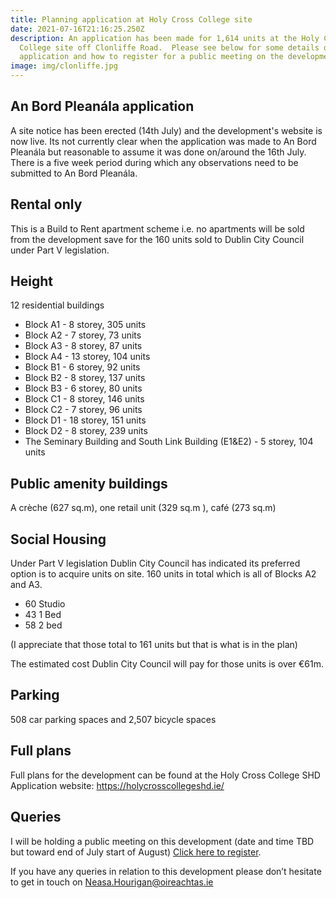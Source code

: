 ```yaml
---
title: Planning application at Holy Cross College site
date: 2021-07-16T21:16:25.250Z
description: An application has been made for 1,614 units at the Holy Cross
  College site off Clonliffe Road.  Please see below for some details on the
  application and how to register for a public meeting on the development.
image: img/clonliffe.jpg
---
```

## An Bord Pleanála application

A site notice has been erected (14th July) and the development's website is now live. Its not currently clear when the application was made to An Bord Pleanála but reasonable to assume it was done on/around the 16th July.  There is a five week period  during which any observations need to be submitted to An Bord Pleanála.

## Rental only

This is a Build to Rent apartment scheme i.e. no apartments will be sold from the development save for the 160 units sold to Dublin City Council under Part V legislation.

## Height

12 residential buildings

* Block A1 - 8 storey, 305 units
* Block A2 - 7 storey, 73 units
* Block A3 - 8 storey, 87 units
* Block A4 - 13 storey, 104 units
* Block B1 - 6 storey, 92 units
* Block B2 - 8 storey, 137 units
* Block B3 - 6 storey, 80 units
* Block C1 - 8 storey, 146 units
* Block C2 - 7 storey, 96 units
* Block D1 - 18 storey, 151 units
* Block D2 - 8 storey, 239 units
* The Seminary Building and South Link Building (E1&E2) - 5 storey, 104 units

## Public amenity buildings

A crèche (627 sq.m),  one retail unit (329 sq.m ), café (273 sq.m) 

## Social Housing

Under Part V legislation Dublin City Council has indicated its preferred option is to acquire units on site. 160 units in total which is all of Blocks A2 and A3.

* 60 Studio
* 43 1 Bed
* 58 2 bed

(I appreciate that those total to 161 units but that is what is in the plan)

The estimated cost Dublin City Council will pay for those units is over €61m.

## Parking

508 car parking spaces and 2,507 bicycle spaces

## Full plans

Full plans for the development can be found at the Holy Cross College SHD Application website: <https://holycrosscollegeshd.ie/>

## Queries

I will be holding a public meeting on this development (date and time TBD but toward end of July start of August) [Click here to register](https://m.neasahourigan.com/holycross-shd).

If you have any queries in relation to this development please don’t hesitate to get in touch on [Neasa.Hourigan@oireachtas.ie](mailto:Neasa.Hourigan@oireachtas.ie?subject=Holy%20Cross%20College%20SHD&body=Dear%20Neasa%2C%0D%0A)